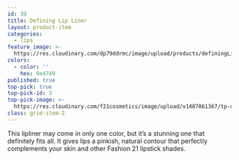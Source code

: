 ```yaml
---
id: 39
title: Defining Lip Liner
layout: product-item
categories:
  - lips
feature_image: >-
  https://res.cloudinary.com/dp79ddrmc/image/upload/products/definingLipLiner.jpg
colors:
  - color: ''
    hex: 9e4749
published: true
top-pick: true
top-pick-id: 3
top-pick-image: >-
  https://res.cloudinary.com/f21cosmetics/image/upload/v1487061367/tp-defining-lipliner.jpg
class: grid-item-2
---
```

This lipliner may come in only one color, but it’s a stunning one that definitely fits all. It gives lips a pinkish, natural contour that perfectly complements your skin and other Fashion 21 lipstick shades.
